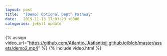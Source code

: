 ```yaml
---
layout: post
title:  "[Demo] Optional Depth Pathway"
date:   2019-11-13 17:03:23 +0800
categories: jekyll update
---
```


{% assign video_url="https://github.com/AtlantixJJ/atlantixjj.github.io/blob/master/assets/demo2.mp4" %}
{% include video.html %}